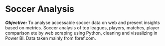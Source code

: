# Soccer Analysis
**_Objective:_**
To analyse accessable soccer data on web and present insights based on metrics.
Soccer analysis of top leagues, players, matches, player comparison ete by web scraping using Python, cleaning and visualizing in Power BI.
Data taken mainly from fbref.com.
